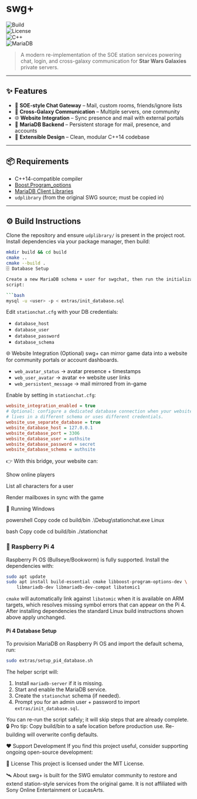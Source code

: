 # swg+  

![Build](https://img.shields.io/travis/com/YOURNAME/swgplus/main?style=flat-square)  
![License](https://img.shields.io/github/license/YOURNAME/swgplus?style=flat-square)  
![C++](https://img.shields.io/badge/C++-14-blue.svg?style=flat-square)  
![MariaDB](https://img.shields.io/badge/Database-MariaDB-orange?style=flat-square)  

> A modern re-implementation of the SOE station services powering chat, login, and cross-galaxy communication for **Star Wars Galaxies** private servers.  

---

## ✨ Features  

- 🔌 **SOE-style Chat Gateway** – Mail, custom rooms, friends/ignore lists  
- 🌌 **Cross-Galaxy Communication** – Multiple servers, one community  
- 🌐 **Website Integration** – Sync presence and mail with external portals  
- 💾 **MariaDB Backend** – Persistent storage for mail, presence, and accounts  
- 🧩 **Extensible Design** – Clean, modular C++14 codebase  

---

## 📦 Requirements  

- C++14-compatible compiler  
- [Boost.Program_options](https://www.boost.org/doc/libs/release/doc/html/program_options.html)  
- [MariaDB Client Libraries](https://mariadb.com/kb/en/mariadb-client-library/)  
- `udplibrary` (from the original SWG source; must be copied in)  

---

## ⚙️ Build Instructions  

Clone the repository and ensure `udplibrary/` is present in the project root.  
Install dependencies via your package manager, then build:

```bash
mkdir build && cd build
cmake ..
cmake --build .
🗄️ Database Setup

Create a new MariaDB schema + user for swgchat, then run the initialization
script:

```bash
mysql -u <user> -p < extras/init_database.sql
```

Edit `stationchat.cfg` with your DB credentials:

- `database_host`
- `database_user`
- `database_password`
- `database_schema`

🌐 Website Integration (Optional)
swg+ can mirror game data into a website for community portals or account dashboards.

- `web_avatar_status` → avatar presence + timestamps
- `web_user_avatar` → avatar ↔ website user links
- `web_persistent_message` → mail mirrored from in-game

Enable by setting in `stationchat.cfg`:

```ini
website_integration_enabled = true
# Optional: configure a dedicated database connection when your website
# lives in a different schema or uses different credentials.
website_use_separate_database = true
website_database_host = 127.0.0.1
website_database_port = 3306
website_database_user = authsite
website_database_password = secret
website_database_schema = authsite
```

👉 With this bridge, your website can:

Show online players

List all characters for a user

Render mailboxes in sync with the game

🚀 Running
Windows

powershell
Copy code
cd build/bin
.\Debug\stationchat.exe
Linux

bash
Copy code
cd build/bin
./stationchat

### 🥧 Raspberry Pi 4

Raspberry Pi OS (Bullseye/Bookworm) is fully supported. Install the
dependencies with:

```bash
sudo apt update
sudo apt install build-essential cmake libboost-program-options-dev \
    libmariadb-dev libmariadb-dev-compat libatomic1
```

`cmake` will automatically link against `libatomic` when it is available on
ARM targets, which resolves missing symbol errors that can appear on the Pi 4.
After installing dependencies the standard Linux build instructions shown above
apply unchanged.

#### Pi 4 Database Setup

To provision MariaDB on Raspberry Pi OS and import the default schema, run:

```bash
sudo extras/setup_pi4_database.sh
```

The helper script will:

1. Install `mariadb-server` if it is missing.
2. Start and enable the MariaDB service.
3. Create the `stationchat` schema (if needed).
4. Prompt you for an admin user + password to import `extras/init_database.sql`.

You can re-run the script safely; it will skip steps that are already complete.
🔒 Pro tip: Copy build/bin to a safe location before production use. Re-building will overwrite config defaults.

❤️ Support Development
If you find this project useful, consider supporting ongoing open-source development:


📄 License
This project is licensed under the MIT License.

🛰️ About
swg+ is built for the SWG emulator community to restore and extend station-style services from the original game.
It is not affiliated with Sony Online Entertainment or LucasArts.
